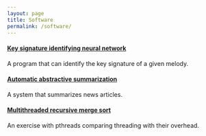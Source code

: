 ```yaml
---
layout: page
title: Software
permalink: /software/
---
```


#### <a href="https://github.com/zakrywilson/key-signature-identifying-neural-network-java">Key signature identifying neural network</a>
A program that can identify the key signature of a given melody.

#### <a href="https://github.com/zakrywilson/abstractive-summarization">Automatic abstractive summarization</a>
A system that summarizes news articles.

#### <a href="https://github.com/zakrywilson/multithreaded-recursive-merge-sort">Multithreaded recursive merge sort</a>
An exercise with pthreads comparing threading with their overhead.
